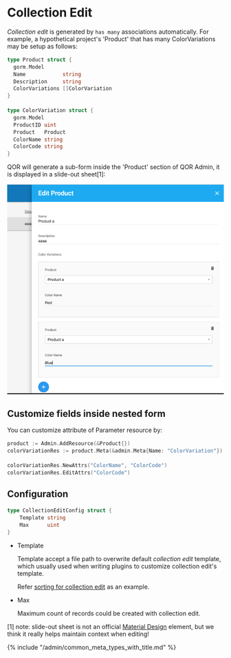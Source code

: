 # Collection Edit

*Collection edit* is generated by `has many` associations automatically. For example, a hypothetical project's 'Product' that has many ColorVariations may be setup as follows:

```go
type Product struct {
  gorm.Model
  Name            string
  Description     string
  ColorVariations []ColorVariation
}

type ColorVariation struct {
  gorm.Model
  ProductID uint
  Product   Product
  ColorName string
  ColorCode string
}
```

QOR will generate a sub-form inside the 'Product' section of QOR Admin, it is displayed in a slide-out sheet[1]:

![Collection edit](collection_edit.png)

## Customize fields inside nested form

You can customize attribute of Parameter resource by:

```go
product := Admin.AddResource(&Product{})
colorVariationRes := product.Meta(&admin.Meta{Name: "ColorVariation"}).Resource

colorVariationRes.NewAttrs("ColorName", "ColorCode")
colorVariationRes.EditAttrs("ColorCode")
```

## Configuration

```go
type CollectionEditConfig struct {
	Template string
	Max      uint
}
```

* Template

  Template accept a file path to overwrite default *collection edit* template, which usually used when writing plugins to customize collection edit's template.

  Refer [sorting for collection edit](https://github.com/conku/sorting/blob/master/sortable_collection.go#L137) as an example.

* Max

  Maximum count of records could be created with collection edit.

[1] note: slide-out sheet is not an official [Material Design](https://material.google.com) element, but we think it really helps maintain context when editing!

{% include "/admin/common_meta_types_with_title.md" %}
